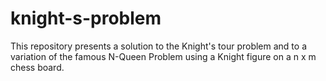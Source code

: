 # knight-s-problem
This repository presents a solution to the Knight's tour problem and to a variation of the famous N-Queen Problem using a Knight figure on a n x m chess board.
